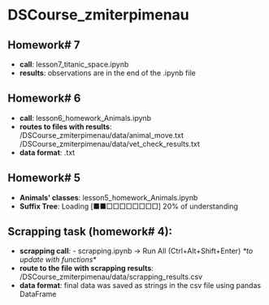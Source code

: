 # DSCourse_zmiterpimenau

## **Homework# 7**
- **call**: lesson7_titanic_space.ipynb
- **results**: observations are in the end of the .ipynb file

## **Homework# 6**
- **call**: lesson6_homework_Animals.ipynb
- **routes to files with results**: /DSCourse_zmiterpimenau/data/animal_move.txt
  /DSCourse_zmiterpimenau/data/vet_check_results.txt
- **data format**: .txt
 


## **Homework# 5**

- **Animals' classes**: lesson5_homework_Animals.ipynb
- **Suffix Tree**: Loading [■■□□□□□□□□] 20% of understanding




## **Scrapping task (homework# 4):**

- **scrapping call**: - scrapping.ipynb -> Run All (Ctrl+Alt+Shift+Enter)
_*to update with functions_*
- **route to the file with scrapping results**: /DSCourse_zmiterpimenau/data/scrapping_results.csv
- **data format**: final data was saved as strings in the csv file using pandas DataFrame
